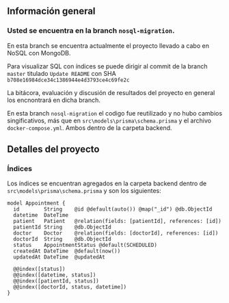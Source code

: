 ## Información general
### Usted se encuentra en la branch `nosql-migration`. 
En esta branch se encuentra actualmente el proyecto llevado a cabo en NoSQL con MongoDB. 

Para visualizar SQL con índices se puede dirigir al commit de la branch `master` titulado `Update README` con SHA `b708e16984dce34c1386944e4d3793ce4c69fe2c`

La bitácora, evaluación y discusión de resultados del proyecto en general los encnontrará en dicha branch.

En esta branch `nosql-migration` el codigo fue reutilizado y no hubo cambios singificativos, más que en `src\models\prisma\schema.prisma` y el archivo `docker-compose.yml`. Ambos dentro de la carpeta backend.

## Detalles del proyecto

### Índices
Los índices se encuentran agregados en la carpeta backend dentro de `src\models\prisma\schema.prisma` y son los siguientes:
```prisma
model Appointment {
  id        String    @id @default(auto()) @map("_id") @db.ObjectId
  datetime  DateTime
  patient   Patient   @relation(fields: [patientId], references: [id])
  patientId String    @db.ObjectId
  doctor    Doctor    @relation(fields: [doctorId], references: [id])
  doctorId  String    @db.ObjectId
  status    AppointmentStatus @default(SCHEDULED)
  createdAt DateTime  @default(now())
  updatedAt DateTime  @updatedAt

  @@index([status])
  @@index([datetime, status])
  @@index([patientId, status])
  @@index([doctorId, status, datetime])
}
```
